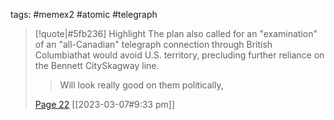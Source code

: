 tags: #memex2 #atomic #telegraph 
<br>
> [!quote|#5fb236] Highlight
> The plan also called for an "examination" of an "all-Canadian" telegraph connection through British Columbiathat would avoid U.S. territory, precluding further reliance on the Bennett CitySkagway line.
>
>> Will look really good on them politically,
>
> [Page 22](zotero://open-pdf/library/items/8YJQPTWG?page=22) [[2023-03-07#9:33 pm]]